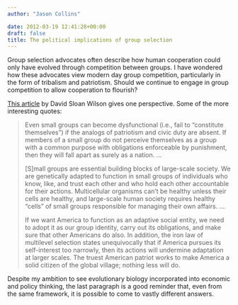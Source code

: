 ```yaml
---
author: "Jason Collins"

date: 2012-03-19 12:41:28+00:00
draft: false
title: The political implications of group selection
---
```


Group selection advocates often describe how human cooperation could only have evolved through competition between groups. I have wondered how these advocates view modern day group competition, particularly in the form of tribalism and patriotism. Should we continue to engage in group competition to allow cooperation to flourish?

[This article](http://www.thisviewoflife.com/index.php/magazine/articles/on-patriotism-and-civic-duty-whats-an-evolutionist-doing-in-a-place-like-th) by David Sloan Wilson gives one perspective. Some of the more interesting quotes:



<blockquote>Even small groups can become dysfunctional (i.e., fail to “constitute themselves”) if the analogs of patriotism and civic duty are absent. If members of a small group do not perceive themselves as a group with a common purpose with obligations enforceable by punishment, then they will fall apart as surely as a nation. ...

[S]mall groups are essential building blocks of large-scale society. We are genetically adapted to function in small groups of individuals who know, like, and trust each other and who hold each other accountable for their actions. Multicellular organisms can’t be healthy unless their cells are healthy, and large-scale human society requires healthy “cells” of small groups responsible for managing their own affairs. ...

If we want America to function as an adaptive social entity, we need to adopt it as our group identity, carry out its obligations, and make sure that other Americans do also. In addition, the iron law of multilevel selection states unequivocally that if America pursues its self-interest too narrowly, then its actions will undermine adaptation at larger scales. The truest American patriot works to make America a solid citizen of the global village; nothing less will do.</blockquote>



Despite my ambition to see evolutionary biology incorporated into economic and policy thinking, the last paragraph is a good reminder that, even from the same framework, it is possible to come to vastly different answers.

